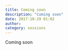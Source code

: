 ```yaml
---
title: Coming soon
description: "Coming soon"
date: 2017-10-29 01:02
author:
category: sessions
---
```

Coming soon